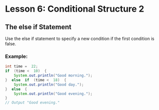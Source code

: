﻿# Lesson 6: Conditional Structure 2

## The else if Statement
Use the else if statement to specify a new condition if the first condition is false.

### Example:
```java
int time =  22;
if  (time <  10)  {
	System.out.println("Good morning.");
}  else  if  (time <  18)  {
	System.out.println("Good day.");
}  else  {
	System.out.println("Good evening.");
}
// Output "Good evening."
```
